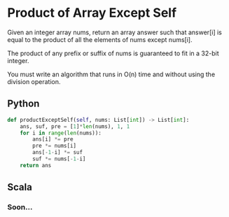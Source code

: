 # Product of Array Except Self

Given an integer array nums, return an array answer such that answer[i] is equal to the product of all the elements of nums except nums[i].

The product of any prefix or suffix of nums is guaranteed to fit in a 32-bit integer.

You must write an algorithm that runs in O(n) time and without using the division operation.

## Python

```python
def productExceptSelf(self, nums: List[int]) -> List[int]:
    ans, suf, pre = [1]*len(nums), 1, 1
    for i in range(len(nums)):
        ans[i] *= pre
        pre *= nums[i]
        ans[-1-i] *= suf
        suf *= nums[-1-i]
    return ans
```

## Scala
### Soon...